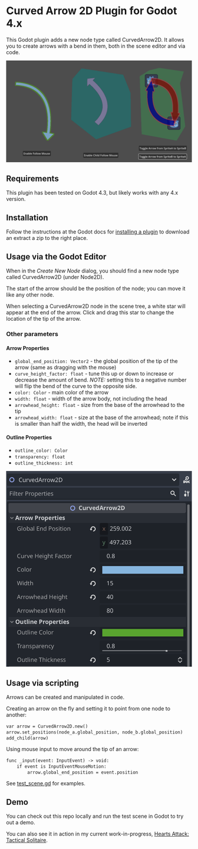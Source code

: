 # Curved Arrow 2D Plugin for Godot 4.x

This Godot plugin adds a new node type called CurvedArrow2D. It allows you to create arrows with a bend 
in them, both in the scene editor and via code.

![Screenshot of a test scene featuring curved arrows.](./screenshots/test-scene.png)

## Requirements

This plugin has been tested on Godot 4.3, but likely works with any 4.x version.

## Installation

Follow the instructions at the Godot docs for [installing a plugin](https://docs.godotengine.org/en/stable/tutorials/plugins/editor/installing_plugins.html#installing-a-plugin) to download an extract a zip to the right place.

## Usage via the Godot Editor

When in the *Create New Node* dialog, you should find a new node type called CurvedArrow2D (under Node2D).

The start of the arrow should be the position of the node; you can move it like any other node.

When selecting a CurvedArrow2D node in the scene tree, a white star will appear at the end of the arrow. 
Click and drag this star to change the location of the tip of the arrow.

### Other parameters

#### Arrow Properties

* `global_end_position: Vector2` - the global position of the tip of the arrow (same as dragging with the mouse)
* `curve_height_factor: float` - tune this up or down to increase or decrease the amount of bend. *NOTE:* setting this to a negative number will flip the bend of the curve to the opposite side.
* `color: Color` - main color of the arrow
* `width: float` - width of the arrow body, not including the head
* `arrowhead_height: float` - size from the base of the arrowhead to the tip
* `arrowhead_width: float` - size at the base of the arrowhead; note if this is smaller than half the width, the head will be inverted

#### Outline Properties
* `outline_color: Color`
* `transparency: float`
* `outline_thickness: int`

![Screenshot of the CurvedArrow2D node properties in the Godot editor.](./screenshots/settings.png)

## Usage via scripting

Arrows can be created and manipulated in code. 

Creating an arrow on the fly and setting it to point from one node to another:

```
var arrow = CurvedArrow2D.new()
arrow.set_positions(node_a.global_position, node_b.global_position)
add_child(arrow)
```

Using mouse input to move around the tip of an arrow:

```
func _input(event: InputEvent) -> void:
    if event is InputEventMouseMotion:
        arrow.global_end_position = event.position
```

See [test_scene.gd](./test_scene.gd) for examples.

## Demo

You can check out this repo locally and run the test scene in Godot to try out a demo.

You can also see it in action in my current work-in-progress, [Hearts Attack: Tactical Solitaire](https://jlapier.itch.io/hearts-attack).


